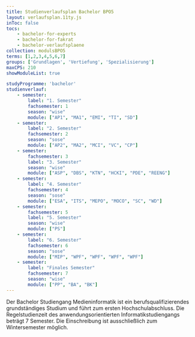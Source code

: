 ```yaml
---
title: Studienverlaufsplan Bachelor BPO5
layout: verlaufsplan.11ty.js
inToc: false
tocs:
    - bachelor-for-experts
    - bachelor-for-fakrat
    - bachelor-verlaufsplaene
collection: modulsBPO5
terms: [1,2,3,4,5,6,7]
groups: ['Grundlagen', 'Vertiefung', 'Spezialisierung']
maxCPS: 210
showModuleList: true

studyProgramme: 'bachelor'
studienverlauf:
    - semester:
        label: "1. Semester"
        fachsemester: 1
        season: "wise"
        module: ["AP1", "MA1", "EMI", "TI", "SD"]
    - semester:
        label: "2. Semester"
        fachsemester: 2
        season: "sose"
        module: ["AP2", "MA2", "MCI", "VC", "CP"]
    - semester:
        fachsemester: 3
        label: "3. Semester"
        season: "wise"
        module: ["ASP", "DBS", "KTN", "HCKI", "PDE", "REENG"]
    - semester:
        label: "4. Semester"
        fachsemester: 4
        season: "sose"
        module: ["ESA", "ITS", "MEPO", "MOCO", "SC", "WD"]
    - semester:
        fachsemester: 5
        label: "5. Semester"
        season: "wise"
        module: ["PS"]
    - semester:
        label: "6. Semester"
        fachsemester: 6
        season: "sose"
        module: ["MIP", "WPF", "WPF", "WPF", "WPF"]             
    - semester:
        label: "Finales Semester"
        fachsemester: 7
        season: "wise"
        module: ["PP", "BA", "BK"]                
---
```


Der Bachelor Studiengang Medieninformatik ist ein berufsqualifizierendes grundständiges Studium und führt zum ersten Hochschulabschluss. Die Regelstudienzeit des anwendungsorientierten Informatikstudiengangs beträgt 7 Semester. Die Einschreibung ist ausschließlich zum Wintersemester möglich.
